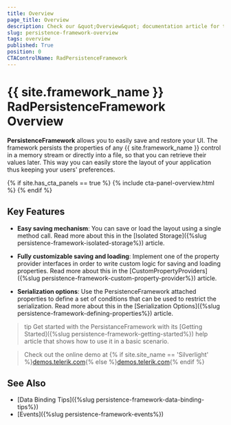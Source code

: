 ```yaml
---
title: Overview
page_title: Overview
description: Check our &quot;Overview&quot; documentation article for the RadPersistenceFramework {{ site.framework_name }} control.
slug: persistence-framework-overview
tags: overview
published: True
position: 0
CTAControlName: RadPersistenceFramework
---
```


# {{ site.framework_name }} RadPersistenceFramework Overview

__PersistenceFramework__ allows you to easily save and restore your UI. The framework persists the properties of any {{ site.framework_name }} control in a memory stream or directly into a file, so that you can retrieve their values later. This way you can easily store the layout of your application thus keeping your users' preferences.

{% if site.has_cta_panels == true %}
{% include cta-panel-overview.html %}
{% endif %}

## Key Features

* __Easy saving mechanism__: You can save or load the layout using a single method call. Read more about this in the [Isolated Storage]({%slug persistence-framework-isolated-storage%}) article.

* __Fully customizable saving and loading__: Implement one of the property provider interfaces in order to write custom logic for saving and loading properties. Read more about this in the [CustomPropertyProviders]({%slug persistence-framework-custom-property-provider%}) article.  

* __Serialization options__: Use the PersistenceFramework attached properties to define a set of conditions that can be used to restrict the serialization. Read more about this in the [Serialization Options]({%slug persistence-framework-defining-properties%}) article.

>tip Get started with the PersistanceFramework with its [Getting Started]({%slug persistence-framework-getting-started%}) help article that shows how to use it in a basic scenario.

> Check out the online demo at {% if site.site_name == 'Silverlight' %}[demos.telerik.com](https://demos.telerik.com/silverlight/#PersistenceFramework/FirstLook){% else %}[demos.telerik.com](https://demos.telerik.com/wpf/){% endif %}

## See Also
* [Data Binding Tips]({%slug persistence-framework-data-binding-tips%})
* [Events]({%slug persistence-framework-events%})
